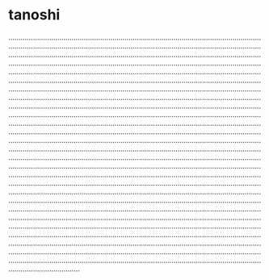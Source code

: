 # tanoshi
.......................................................................................................................................................................................................................................................................................................................................................................................................................................................................................................................................................................................................................................................................................................................................................................................................................................................................................................................................................................................................................................................................................................................................................................................................................................................................................................................................................................................................................................................................................................................................................................................................................................................................................................................................................................................................................................................................................................................................................................................................................................................................................................................................................................................................................................................................................................................................................................................................................................................................................................................................................................................................................................................................................................................................................................................................................................................................................................................................................................................................................................................................................................................................................................................................................................................................................................................................................................................................................................................................................................................